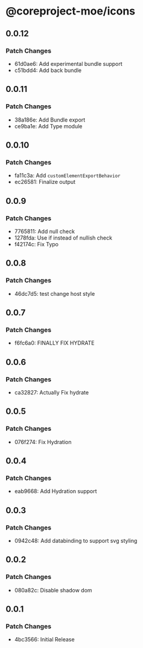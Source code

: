 # @coreproject-moe/icons

## 0.0.12

### Patch Changes

-   61d0ae6: Add experimental bundle support
-   c51bdd4: Add back bundle

## 0.0.11

### Patch Changes

-   38a186e: Add Bundle export
-   ce9ba1e: Add Type module

## 0.0.10

### Patch Changes

-   fa11c3a: Add `customElementExportBehavior`
-   ec26581: Finalize output

## 0.0.9

### Patch Changes

-   7765811: Add null check
-   1278fda: Use if instead of nullish check
-   f42174c: Fix Typo

## 0.0.8

### Patch Changes

-   46dc7d5: test change host style

## 0.0.7

### Patch Changes

-   f6fc6a0: FINALLY FIX HYDRATE

## 0.0.6

### Patch Changes

-   ca32827: Actually Fix hydrate

## 0.0.5

### Patch Changes

-   076f274: Fix Hydration

## 0.0.4

### Patch Changes

-   eab9668: Add Hydration support

## 0.0.3

### Patch Changes

-   0942c48: Add databinding to support svg styling

## 0.0.2

### Patch Changes

-   080a82c: Disable shadow dom

## 0.0.1

### Patch Changes

-   4bc3566: Initial Release
